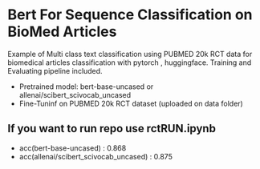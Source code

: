 # Bert For Sequence Classification on BioMed Articles


Example of Multi class text classification using PUBMED 20k RCT data for biomedical articles classification with  pytorch , huggingface.
Training and Evaluating pipeline included.


* Pretrained model: bert-base-uncased or allenai/scibert_scivocab_uncased
* Fine-Tuninf on PUBMED 20k RCT dataset (uploaded on data folder)

If you want to run repo use rctRUN.ipynb
----
* acc(bert-base-uncased) : 0.868
* acc(allenai/scibert_scivocab_uncased) : 0.875




